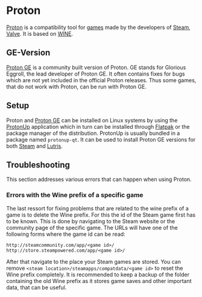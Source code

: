 # Proton

[Proton](https://github.com/ValveSoftware/Proton) is a compatibility tool for
[games](/wiki/game.md) made by the developers of [Steam](./steam.md),
[Valve](https://www.valvesoftware.com).
It is based on [WINE](../linux/wine.md).

## GE-Version

[Proton GE](https://github.com/GloriousEggroll/proton-ge-custom) is a community
built version of Proton.
GE stands for Glorious Eggroll, the lead developer of Proton GE.
It often contains fixes for bugs which are not yet included in the official
Proton releases.
Thus some games, that do not work with Proton, can be run with Proton GE.

## Setup

Proton and [Proton GE](#ge-version) can be installed on Linux systems by using
the [ProtonUp](https://github.com/AUNaseef/protonup) application which in turn
can be installed through [Flatpak](../linux/flatpak.md) or the package manager
of the distribution.
ProtonUp is usually bundled in a package named `protonup-qt`.
It can be used to install Proton GE versions for both
[Steam](/wiki/games/steam.md) and [Lutris](/wiki/games/lutris.md).

## Troubleshooting

This section addresses various errors that can happen when using Proton.

### Errors with the Wine prefix of a specific game

The last ressort for fixing problems that are related to the wine prefix of a
game is to delete the Wine prefix.
For this the id of the Steam game first has to be known.
This is done by navigating to the Steam website or the community page of the
specific game.
The URLs will have one of the following forms where the game id can be read:

```
http://steamcommunity.com/app/<game id>/
http://store.steampowered.com/app/<game id>/
```

After that navigate to the place your Steam games are stored.
You can remove `<steam location>/steamapps/compatdata/<game id>` to reset the
Wine prefix completely.
It is recommended to keep a backup of the folder containing the old Wine prefix
as it stores game saves and other important data, that can be useful.
